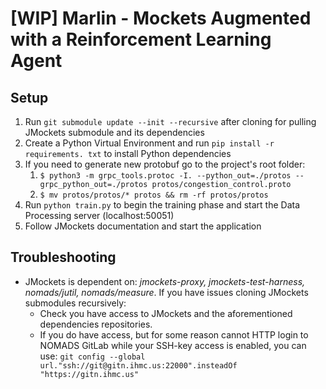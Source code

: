 # [WIP] Marlin - Mockets Augmented with a Reinforcement Learning Agent

## Setup

1. Run `git submodule update --init --recursive` after cloning for pulling
   JMockets submodule and its dependencies
2. Create a Python Virtual Environment and
   run `pip install -r requirements. txt` to install Python dependencies
3. If you need to generate new protobuf go to the project's root folder:
   1. `$ python3 -m grpc_tools.protoc -I. --python_out=./protos --grpc_python_out=./protos protos/congestion_control.proto`
   2. `$ mv protos/protos/* protos && rm -rf protos/protos`
4. Run `python train.py` to begin the training phase and start the Data
   Processing server (localhost:50051)
5. Follow JMockets documentation and start the application

## Troubleshooting
- JMockets is dependent on:  _jmockets-proxy, jmockets-test-harness, 
  nomads/jutil, nomads/measure_. If you have issues cloning JMockets submodules 
  recursively:
  - Check you have access to JMockets and the aforementioned 
    dependencies repositories.
  - If you do have access, but for some reason cannot HTTP login to NOMADS 
    GitLab while your SSH-key access is enabled, you can use:
    `git config --global url."ssh://git@gitn.ihmc.us:22000".insteadOf "https://gitn.ihmc.us"`